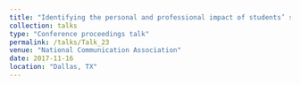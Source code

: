 ```yaml
---
title: "Identifying the personal and professional impact of students’ self-disclosures"
collection: talks
type: "Conference proceedings talk"
permalink: /talks/Talk_23
venue: "National Communication Association"
date: 2017-11-16
location: "Dallas, TX"
---
```


